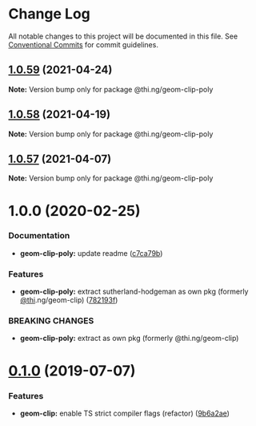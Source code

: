 # Change Log

All notable changes to this project will be documented in this file.
See [Conventional Commits](https://conventionalcommits.org) for commit guidelines.

## [1.0.59](https://github.com/thi-ng/umbrella/compare/@thi.ng/geom-clip-poly@1.0.58...@thi.ng/geom-clip-poly@1.0.59) (2021-04-24)

**Note:** Version bump only for package @thi.ng/geom-clip-poly





## [1.0.58](https://github.com/thi-ng/umbrella/compare/@thi.ng/geom-clip-poly@1.0.57...@thi.ng/geom-clip-poly@1.0.58) (2021-04-19)

**Note:** Version bump only for package @thi.ng/geom-clip-poly





## [1.0.57](https://github.com/thi-ng/umbrella/compare/@thi.ng/geom-clip-poly@1.0.56...@thi.ng/geom-clip-poly@1.0.57) (2021-04-07)

**Note:** Version bump only for package @thi.ng/geom-clip-poly





# 1.0.0 (2020-02-25)


### Documentation

* **geom-clip-poly:** update readme ([c7ca79b](https://github.com/thi-ng/umbrella/commit/c7ca79b7e5e3d6badca2baa79fef8870ad9f9309))


### Features

* **geom-clip-poly:** extract sutherland-hodgeman as own pkg (formerly [@thi](https://github.com/thi).ng/geom-clip) ([782193f](https://github.com/thi-ng/umbrella/commit/782193f2fc06c18a564d5b983839f55b9143b4f7))


### BREAKING CHANGES

* **geom-clip-poly:** extract as own pkg (formerly @thi.ng/geom-clip)





# [0.1.0](https://github.com/thi-ng/umbrella/compare/@thi.ng/geom-clip@0.0.19...@thi.ng/geom-clip@0.1.0) (2019-07-07)

### Features

* **geom-clip:** enable TS strict compiler flags (refactor) ([9b6a2ae](https://github.com/thi-ng/umbrella/commit/9b6a2ae))

